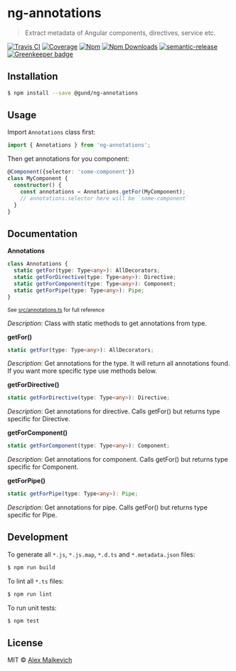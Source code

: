 # ng-annotations

> Extract metadata of Angular components, directives, service etc.

[![Travis CI](https://img.shields.io/travis/gund/ng-annotations/master.svg?maxAge=2592000)](https://travis-ci.org/gund/ng-annotations)
[![Coverage](https://img.shields.io/codecov/c/github/gund/ng-annotations.svg?maxAge=2592000)](https://codecov.io/gh/gund/ng-annotations)
[![Npm](https://img.shields.io/npm/v/@gund/ng-annotations.svg?maxAge=2592000)](https://badge.fury.io/js/@gund/ng-annotations)
[![Npm Downloads](https://img.shields.io/npm/dt/@gund/ng-annotations.svg?maxAge=2592000)](https://www.npmjs.com/package/@gund/ng-annotations)
[![semantic-release](https://img.shields.io/badge/%20%20%F0%9F%93%A6%F0%9F%9A%80-semantic--release-e10079.svg)](https://github.com/semantic-release/semantic-release)
[![Greenkeeper badge](https://badges.greenkeeper.io/gund/ng-annotations.svg)](https://greenkeeper.io/)

## Installation

```bash
$ npm install --save @gund/ng-annotations
```

## Usage

Import `Annotations` class first:
```ts
import { Annotations } from 'ng-annotations';
```

Then get annotations for you component:
```ts
@Component({selector: 'some-component'})
class MyComponent {
  constructor() {
    const annotations = Annotations.getFor(MyComponent);
    // annotations.selector here will be `some-component`
  }
}
```

## Documentation

**Annotations**
```ts
class Annotations {
  static getFor(type: Type<any>): AllDecorators;
  static getForDirective(type: Type<any>): Directive;
  static getForComponent(type: Type<any>): Component;
  static getForPipe(type: Type<any>): Pipe;
}
```

<sub>See [src/annotations.ts](./src/annotations.ts) for full reference</sub>

_Description_: Class with static methods to get annotations from type.

**getFor()**
```ts
static getFor(type: Type<any>): AllDecorators;
```

_Description_: Get annotations for the type.
It will return all annotations found. If you want more specific type use methods below.

**getForDirective()**
```ts
static getForDirective(type: Type<any>): Directive;
```

_Description_: Get annotations for directive.
Calls getFor() but returns type specific for Directive.

**getForComponent()**
```ts
static getForComponent(type: Type<any>): Component;
```

_Description_: Get annotations for component.
Calls getFor() but returns type specific for Component.

**getForPipe()**
```ts
static getForPipe(type: Type<any>): Pipe;
```

_Description_: Get annotations for pipe.
Calls getFor() but returns type specific for Pipe.

## Development

To generate all `*.js`, `*.js.map`, `*.d.ts` and `*.metadata.json` files:

```bash
$ npm run build
```

To lint all `*.ts` files:

```bash
$ npm run lint
```

To run unit tests:

```bash
$ npm test
```

## License

MIT © [Alex Malkevich](malkevich.alex@gmail.com)
